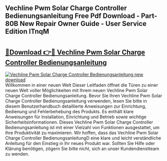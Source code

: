 ## Vechline Pwm Solar Charge Controller Bedienungsanleitung Free Pdf Download - Part-80B New Repair Owner Guide - User Service Edition ITnqM

# <h2><a href="http://df4zw8m.blite.top/?on=Vechline+Pwm+Solar+Charge+Controller+Bedienungsanleitung">🔗Download 👉🔴 Vechline Pwm Solar Charge Controller Bedienungsanleitung</a></h2>

[![Vechline Pwm Solar Charge Controller Bedienungsanleitung new download](https://i.imgur.com/lujVjoI.png)](http://df4zw8m.blite.top/?on=Vechline+Pwm+Solar+Charge+Controller+Bedienungsanleitung)
Willkommen in einer neuen Welt Dieser Leitfaden öffnet die Türen zu einer neuen Welt voller Möglichkeiten mit Ihrem neuen Vechline Pwm Solar Charge Controller Bedienungsanleitung. Bevor Sie Ihren Vechline Pwm Solar Charge Controller Bedienungsanleitung verwenden, lesen Sie bitte in diesem Benutzerhandbuch detaillierte Anweisungen zur Einrichtung, Bedienung und Fehlerbehebung des Produkts. Es enthält klare Anweisungen für Installation, Einrichtung und Betrieb sowie wichtige Sicherheitsinformationen. Dieses Vechline Pwm Solar Charge Controller Bedienungsanleitung ist mit einer Vielzahl von Funktionen ausgestattet, um Ihre Produktivität zu maximieren. Wir hoffen, dass das Vechline Pwm Solar Charge Controller BedienungsanleitungD eine klare und leicht verständliche Anleitung für den Einstieg in Ihr neues Produkt war. Sollten Sie Hilfe oder Klärung benötigen, zögern Sie bitte nicht, sich an unser Kundendienstteam zu wenden.
